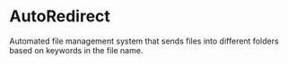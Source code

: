 # AutoRedirect
Automated file management system that sends files into different folders based on keywords in the file name. 
